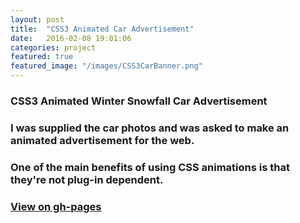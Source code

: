 ```yaml
---
layout: post
title:  "CSS3 Animated Car Advertisement"
date:   2016-02-08 19:01:06
categories: project
featured: true
featured_image: "/images/CSS3CarBanner.png"
---
```


### CSS3 Animated Winter Snowfall Car Advertisement

### I was supplied the car photos and was asked to make an animated advertisement for the web.

### One of the main benefits of using CSS animations is that they're not plug-in dependent.

### [View on gh-pages](http://jaroot32.github.io/CSSCarAds/)



